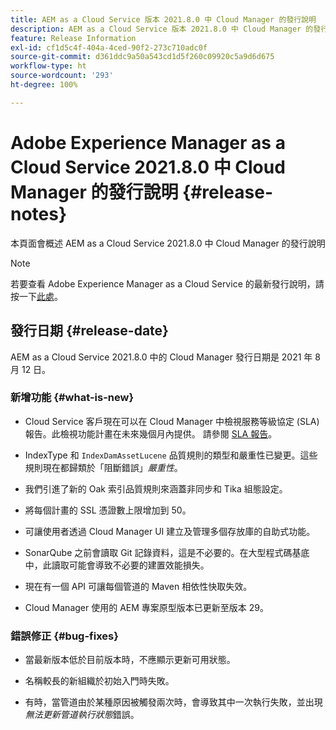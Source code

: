 ```yaml
---
title: AEM as a Cloud Service 版本 2021.8.0 中 Cloud Manager 的發行說明
description: AEM as a Cloud Service 版本 2021.8.0 中 Cloud Manager 的發行說明
feature: Release Information
exl-id: cf1d5c4f-404a-4ced-90f2-273c710adc0f
source-git-commit: d361ddc9a50a543cd1d5f260c09920c5a9d6d675
workflow-type: ht
source-wordcount: '293'
ht-degree: 100%

---
```


# Adobe Experience Manager as a Cloud Service 2021.8.0 中 Cloud Manager 的發行說明 {#release-notes}

本頁面會概述 AEM as a Cloud Service 2021.8.0 中 Cloud Manager 的發行說明

>[!NOTE]
>若要查看 Adobe Experience Manager as a Cloud Service 的最新發行說明，請按一下[此處](https://experienceleague.adobe.com/docs/experience-manager-cloud-service/content/release-notes/release-notes/release-notes-current.html)。

## 發行日期 {#release-date}

AEM as a Cloud Service 2021.8.0 中的 Cloud Manager 發行日期是 2021 年 8 月 12 日。

### 新增功能 {#what-is-new}

* Cloud Service 客戶現在可以在 Cloud Manager 中檢視服務等級協定 (SLA) 報告。此檢視功能計畫在未來幾個月內提供。
請參閱 [SLA 報告](https://experienceleague.adobe.com/docs/experience-manager-cloud-service/content/implementing/using-cloud-manager/sla-reporting.html)。

* IndexType 和 `IndexDamAssetLucene` 品質規則的類型和嚴重性已變更。這些規則現在都歸類於「阻斷錯誤」*嚴重性*。

* 我們引進了新的 Oak 索引品質規則來涵蓋非同步和 Tika 組態設定。

* 將每個計畫的 SSL 憑證數上限增加到 50。

* 可讓使用者透過 Cloud Manager UI 建立及管理多個存放庫的自助式功能。

* SonarQube 之前會讀取 Git 記錄資料，這是不必要的。在大型程式碼基底中，此讀取可能會導致不必要的建置效能損失。

* 現在有一個 API 可讓每個管道的 Maven 相依性快取失效。

* Cloud Manager 使用的 AEM 專案原型版本已更新至版本 29。

### 錯誤修正 {#bug-fixes}

* 當最新版本低於目前版本時，不應顯示更新可用狀態。

* 名稱較長的新組織於初始入門時失敗。

* 有時，當管道由於某種原因被觸發兩次時，會導致其中一次執行失敗，並出現&#x200B;*無法更新管道執行狀態*&#x200B;錯誤。
